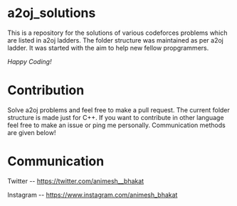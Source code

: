 # a2oj_solutions
This is a repository for the solutions of various codeforces problems which are listed in a2oj ladders. The folder structure was maintained as per a2oj ladder. It was started with the aim to help new fellow propgrammers.

*Happy Coding!*

# Contribution
Solve a2oj problems and feel free to make a pull request. The current folder structure is made just for C++. If you want to contribute in other language feel free to make an issue or ping me personally. Communication methods are given below!

# Communication 
Twitter -- https://twitter.com/animesh__bhakat

Instagram -- https://www.instagram.com/animesh_bhakat
